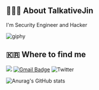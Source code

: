 ## 🧑🏻‍💻 About TalkativeJin

 I'm Security Engineer and Hacker
 
 ![giphy](https://user-images.githubusercontent.com/67410476/142714864-95efafbd-c99b-4991-be24-f8c776fbb8c0.gif)
 
## 🇰🇷 Where to find me

<a href="https://talkativejin.com"><img src="https://img.shields.io/badge/Blog-000000?style=plastic&logo=App Annie&logoColor=white"/></a>
[![Gmail Badge](https://img.shields.io/badge/Gmail-d14836?style=plastic&logo=Gmail&logoColor=white&link=mailto:talkativejin@gmail.com)](mailto:talkativejin@gmail.com)
![Twitter](https://img.shields.io/twitter/url?url=https://twitter.com/talkativejin)

![Anurag's GitHub stats](https://github-readme-stats.vercel.app/api?username=Talkativejin&count_private=true&show_icons=true&theme=dracula)



